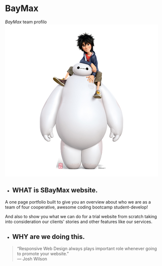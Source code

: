 # BayMax
*BayMax* team profilo
![alt](https://github.com/FACG2/BayMax/blob/master/big-hero-6.jpg?raw=true)

* ## WHAT is SBayMax website.
A one page portfolio built to give you an overview about who we are as a team of four cooperative, awesome coding bootcamp student-develop!

  And also to show you what we can do for a trial website from scratch taking into consideration our clients' stories and other features like our services.

* ## WHY are we doing this.
>“Responsive Web Design always plays important role whenever going to promote your website.”  
― Josh Wilson
